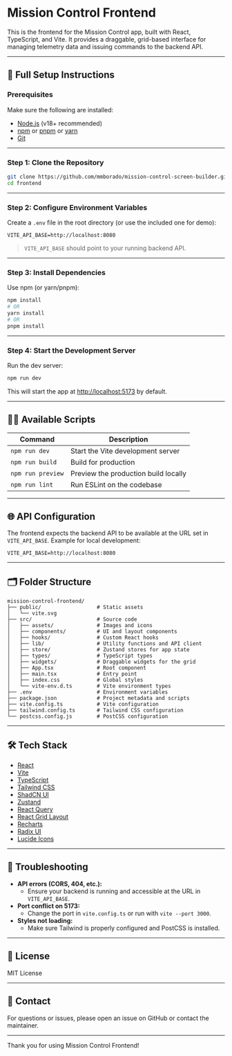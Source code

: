 # Mission Control Frontend

This is the frontend for the Mission Control app, built with React, TypeScript, and Vite. It provides a draggable, grid-based interface for managing telemetry data and issuing commands to the backend API.

---

## 🚀 Full Setup Instructions

### Prerequisites

Make sure the following are installed:

- [Node.js](https://nodejs.org/) (v18+ recommended)
- [npm](https://www.npmjs.com/) or [pnpm](https://pnpm.io/) or [yarn](https://yarnpkg.com/)
- [Git](https://git-scm.com/)

---

### Step 1: Clone the Repository

```bash
git clone https://github.com/mmborado/mission-control-screen-builder.git
cd frontend
```

---

### Step 2: Configure Environment Variables

Create a `.env` file in the root directory (or use the included one for demo):

```env
VITE_API_BASE=http://localhost:8080
```

> `VITE_API_BASE` should point to your running backend API.

---

### Step 3: Install Dependencies

Use npm (or yarn/pnpm):

```bash
npm install
# OR
yarn install
# OR
pnpm install
```

---

### Step 4: Start the Development Server

Run the dev server:

```bash
npm run dev
```

This will start the app at [http://localhost:5173](http://localhost:5173) by default.

---

## 🧑‍💻 Available Scripts

| Command           | Description                          |
| ----------------- | ------------------------------------ |
| `npm run dev`     | Start the Vite development server    |
| `npm run build`   | Build for production                 |
| `npm run preview` | Preview the production build locally |
| `npm run lint`    | Run ESLint on the codebase           |

---

## 🌐 API Configuration

The frontend expects the backend API to be available at the URL set in `VITE_API_BASE`. Example for local development:

```
VITE_API_BASE=http://localhost:8080
```

---

## 🗂 Folder Structure

```
mission-control-frontend/
├── public/                  # Static assets
│   └── vite.svg
├── src/                     # Source code
│   ├── assets/              # Images and icons
│   ├── components/          # UI and layout components
│   ├── hooks/               # Custom React hooks
│   ├── lib/                 # Utility functions and API client
│   ├── store/               # Zustand stores for app state
│   ├── types/               # TypeScript types
│   ├── widgets/             # Draggable widgets for the grid
│   ├── App.tsx              # Root component
│   ├── main.tsx             # Entry point
│   ├── index.css            # Global styles
│   └── vite-env.d.ts        # Vite environment types
├── .env                     # Environment variables
├── package.json             # Project metadata and scripts
├── vite.config.ts           # Vite configuration
├── tailwind.config.ts       # Tailwind CSS configuration
└── postcss.config.js        # PostCSS configuration
```

---

## 🛠 Tech Stack

- [React](https://reactjs.org/)
- [Vite](https://vitejs.dev/)
- [TypeScript](https://www.typescriptlang.org/)
- [Tailwind CSS](https://tailwindcss.com/)
- [ShadCN UI](https://ui.shadcn.com/)
- [Zustand](https://zustand-demo.pmnd.rs/)
- [React Query](https://tanstack.com/query/)
- [React Grid Layout](https://github.com/react-grid-layout/react-grid-layout)
- [Recharts](https://recharts.org/)
- [Radix UI](https://www.radix-ui.com/)
- [Lucide Icons](https://lucide.dev/)

---

## 🐞 Troubleshooting

- **API errors (CORS, 404, etc.):**
  - Ensure your backend is running and accessible at the URL in `VITE_API_BASE`.
- **Port conflict on 5173:**
  - Change the port in `vite.config.ts` or run with `vite --port 3000`.
- **Styles not loading:**
  - Make sure Tailwind is properly configured and PostCSS is installed.

---

## 📜 License

MIT License

---

## 🙋 Contact

For questions or issues, please open an issue on GitHub or contact the maintainer.

---

Thank you for using Mission Control Frontend!
